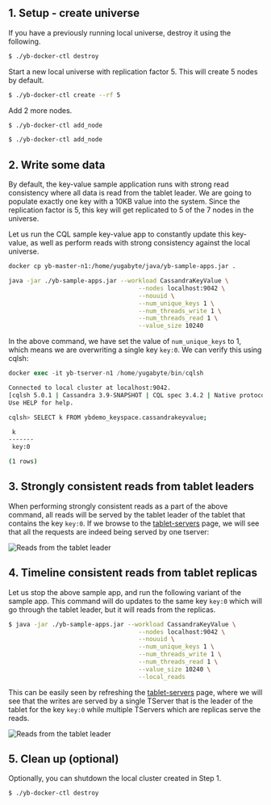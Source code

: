 ## 1. Setup - create universe

If you have a previously running local universe, destroy it using the following.

```sh
$ ./yb-docker-ctl destroy
```

Start a new local universe with replication factor 5. This will create 5 nodes by default.

```sh
$ ./yb-docker-ctl create --rf 5 
```

Add 2 more nodes.

```sh
$ ./yb-docker-ctl add_node
```
```sh
$ ./yb-docker-ctl add_node
```

## 2. Write some data

By default, the key-value sample application runs with strong read consistency where all data is read from the tablet leader. We are going to populate exactly one key with a 10KB value into the system. Since the replication factor is 5, this key will get replicated to 5 of the 7 nodes in the universe.

Let us run the CQL sample key-value app to constantly update this key-value, as well as perform reads with strong consistency against the local universe.

```sh
docker cp yb-master-n1:/home/yugabyte/java/yb-sample-apps.jar .
```
```sh
java -jar ./yb-sample-apps.jar --workload CassandraKeyValue \
                                    --nodes localhost:9042 \
                                    --nouuid \
                                    --num_unique_keys 1 \
                                    --num_threads_write 1 \
                                    --num_threads_read 1 \
                                    --value_size 10240
```


In the above command, we have set the value of `num_unique_keys` to 1, which means we are overwriting a single key `key:0`. We can verify this using cqlsh:

```sql
docker exec -it yb-tserver-n1 /home/yugabyte/bin/cqlsh
```
```sh
Connected to local cluster at localhost:9042.
[cqlsh 5.0.1 | Cassandra 3.9-SNAPSHOT | CQL spec 3.4.2 | Native protocol v4]
Use HELP for help.
```
```sh
cqlsh> SELECT k FROM ybdemo_keyspace.cassandrakeyvalue;
```
```sh
 k
-------
 key:0

(1 rows)
```

## 3. Strongly consistent reads from tablet leaders

When performing strongly consistent reads as a part of the above command, all reads will be served by the tablet leader of the tablet that contains the key `key:0`. If we browse to the <a href='http://localhost:7000/tablet-servers' target="_blank">tablet-servers</a> page, we will see that all the requests are indeed being served by one tserver:

![Reads from the tablet leader](/images/ce/tunable-reads-leader-docker.png)


## 4. Timeline consistent reads from tablet replicas

Let us stop the above sample app, and run the following variant of the sample app. This command will do updates to the same key `key:0` which will go through the tablet leader, but it will reads from the replicas.

```sh
$ java -jar ./yb-sample-apps.jar --workload CassandraKeyValue \
                                    --nodes localhost:9042 \
                                    --nouuid \
                                    --num_unique_keys 1 \
                                    --num_threads_write 1 \
                                    --num_threads_read 1 \
                                    --value_size 10240 \
                                    --local_reads
```

This can be easily seen by refreshing the <a href='http://localhost:7000/tablet-servers' target="_blank">tablet-servers</a> page, where we will see that the writes are served by a single TServer that is the leader of the tablet for the key `key:0` while multiple TServers which are replicas serve the reads.

![Reads from the tablet leader](/images/ce/tunable-reads-followers-docker.png)


## 5. Clean up (optional)

Optionally, you can shutdown the local cluster created in Step 1.

```sh
$ ./yb-docker-ctl destroy
```
